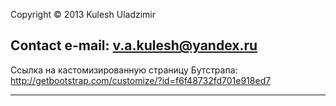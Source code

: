 Copyright © 2013 Kulesh Uladzimir

Contact e-mail: v.a.kulesh@yandex.ru
------------------------------------------------------

Ссылка на кастомизированную страницу Бутстрапа:
http://getbootstrap.com/customize/?id=f6f48732fd701e918ed7

------------------------------------------------------
